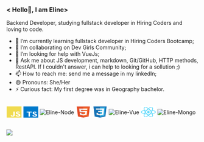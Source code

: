 ### < Hello👋, I am Eline>

Backend Developer, studying fullstack developer in Hiring Coders and loving to code.

- 🌱 I’m currently learning fullstack developer in Hiring Coders Bootcamp;
- 👯 I’m collaborating on Dev Girls Community;
- 🤔 I’m looking for help with VueJs;
- 💬 Ask me about JS development, markdown, Git/GitHub, HTTP methods, RestAPI. If I couldn't answer, i can help to looking for a sollution ;)
- 📫 How to reach me: send me a message in my linkedIn;
- 😄 Pronouns: She/Her
- ⚡ Curious fact: My first degree was in Geography bachelor.


<div style="display: inline_block"><br>
  <img align="center" alt="Eline-Js" height="30" width="40" src="https://raw.githubusercontent.com/devicons/devicon/master/icons/javascript/javascript-plain.svg">
  <img align="center" alt="Eline-Ts" height="30" width="40" src="https://raw.githubusercontent.com/devicons/devicon/master/icons/typescript/typescript-plain.svg">
  <img align="center" alt="Eline-Node" height="30" width="40" src="https://cdn.freebiesupply.com/logos/large/2x/nodejs-icon-logo-png-transparent.png">
  <img align="center" alt="Eline-HTML" height="30" width="40" src="https://raw.githubusercontent.com/devicons/devicon/master/icons/html5/html5-original.svg">
  <img align="center" alt="Eline-CSS" height="30" width="40" src="https://raw.githubusercontent.com/devicons/devicon/master/icons/css3/css3-original.svg">  
  <img align="center" alt="Eline-Vue" height="30" width="40" src="https://dwglogo.com/wp-content/uploads/2017/09/Vue_js_logo.png">
  <img align="center" alt="Eline-React" height="30" width="40" src="https://raw.githubusercontent.com/devicons/devicon/master/icons/react/react-original.svg">
   <img align="center" alt="Eline-Mongo" height="30" width="40" src="https://vectorified.com/images/mongodb-icon-9.png">
  

<div><br>

<a href="https://www.linkedin.com/in/eline-silva-de-paula-pimentel/" target="_blank"><img src="https://img.shields.io/badge/-LinkedIn-%230077B5?style=for-the-badge&logo=linkedin&logoColor=white" target="_blank"></a>

</div>

